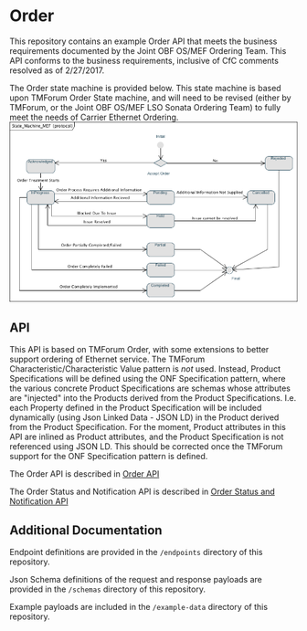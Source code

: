 # Order

This repository contains an example Order API that meets the business requirements documented by the Joint OBF OS/MEF Ordering Team.
This API conforms to the business requirements, inclusive of CfC comments resolved as of 2/27/2017.

The Order state machine is provided below. This state machine is based upon TMForum Order State machine, and will need to be revised (either by TMForum, or the Joint OBF OS/MEF LSO Sonata Ordering Team) to fully meet the needs of Carrier Ethernet Ordering.
![Order State Machine](MEF_OrderStateDiagram.png)

## API

This API is based on TMForum Order, with some extensions to better support ordering of Ethernet service. The TMForum Characteristic/Characteristic Value pattern is *not* used. Instead, Product Specifications will be defined using the ONF Specification pattern, where the various concrete Product Specifications are schemas whose attributes are "injected" into the Products derived from the Product Specifications. I.e. each Property defined in the Product Specification will be included dynamically (using Json Linked Data - JSON LD) in the Product derived from the Product Specification. For the moment, Product attributes in this API are inlined as Product attributes, and the Product Specification is not referenced using JSON LD. This should be corrected once the TMForum support for the ONF Specification pattern is defined.

The Order API is described in [Order API](order-api.md)

The Order Status and Notification API is described in [Order Status and Notification API](order-status-and-notification-api.md)


## Additional Documentation

Endpoint definitions are provided in the `/endpoints` directory of this repository.

Json Schema definitions of the request and response payloads are provided in the `/schemas` directory of this repository.

Example payloads are included in the `/example-data` directory of this repository.
